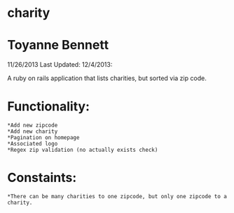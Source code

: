 charity
=======
Toyanne Bennett
===
11/26/2013
Last Updated: 12/4/2013:


A ruby on rails application that lists charities, but sorted via zip code.


Functionality:
====
	*Add new zipcode
	*Add new charity
	*Pagination on homepage
	*Associated logo
	*Regex zip validation (no actually exists check)
Constaints:
====
	*There can be many charities to one zipcode, but only one zipcode to a charity.


